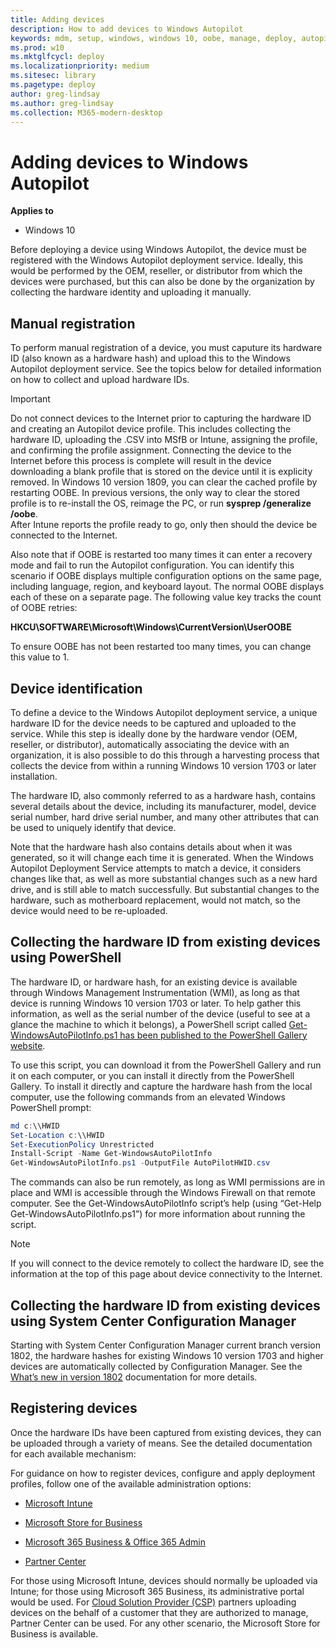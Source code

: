 ```yaml
---
title: Adding devices
description: How to add devices to Windows Autopilot
keywords: mdm, setup, windows, windows 10, oobe, manage, deploy, autopilot, ztd, zero-touch, partner, msfb, intune
ms.prod: w10
ms.mktglfcycl: deploy
ms.localizationpriority: medium
ms.sitesec: library
ms.pagetype: deploy
author: greg-lindsay
ms.author: greg-lindsay
ms.collection: M365-modern-desktop
---
```


# Adding devices to Windows Autopilot

**Applies to**

-   Windows 10

Before deploying a device using Windows Autopilot, the device must be registered with the Windows Autopilot deployment service. Ideally, this would be performed by the OEM, reseller, or distributor from which the devices were purchased, but this can also be done by the organization by collecting the hardware identity and uploading it manually.

## Manual registration

To perform manual registration of a device, you must caputure its hardware ID (also known as a hardware hash) and upload this to the Windows Autopilot deployment service. See the topics below for detailed information on how to collect and upload hardware IDs.

>[!IMPORTANT]
>Do not connect devices to the Internet prior to capturing the hardware ID and creating an Autopilot device profile. This includes collecting the hardware ID, uploading the .CSV into MSfB or Intune, assigning the profile, and confirming the profile assignment. Connecting the device to the Internet before this process is complete will result in the device downloading a blank profile that is stored on the device until it is explicity removed. In Windows 10 version 1809, you can clear the cached profile by restarting OOBE. In previous versions, the only way to clear the stored profile is to re-install the OS, reimage the PC, or run **sysprep /generalize /oobe**. <br>
>After Intune reports the profile ready to go, only then should the device be connected to the Internet.

Also note that if OOBE is restarted too many times it can enter a recovery mode and fail to run the Autopilot configuration. You can identify this scenario if OOBE displays multiple configuration options on the same page, including language, region, and keyboard layout. The normal OOBE displays each of these on a separate page. The following value key tracks the count of OOBE retries:

**HKCU\SOFTWARE\\Microsoft\\Windows\\CurrentVersion\\UserOOBE** 

To ensure OOBE has not been restarted too many times, you can change this value to 1.

## Device identification

To define a device to the Windows Autopilot deployment service, a unique hardware ID for the device needs to be captured and uploaded to the service. While this step is ideally done by the hardware vendor (OEM, reseller, or distributor), automatically associating the device with an organization, it is also possible to do this through a harvesting process that collects the device from within a running Windows 10 version 1703 or later installation.

The hardware ID, also commonly referred to as a hardware hash, contains several details about the device, including its manufacturer, model, device serial number, hard drive serial number, and many other attributes that can be used to uniquely identify that device.

Note that the hardware hash also contains details about when it was generated, so it will change each time it is generated. When the Windows Autopilot Deployment Service attempts to match a device, it considers changes like that, as well as more substantial changes such as a new hard drive, and is still able to match successfully. But substantial changes to the hardware, such as motherboard replacement, would not match, so the device would need to be re-uploaded.

## Collecting the hardware ID from existing devices using PowerShell

The hardware ID, or hardware hash, for an existing device is available through Windows Management Instrumentation (WMI), as long as that device is running Windows 10 version 1703 or later. To help gather this information, as well as the serial number of the device (useful to see at a glance the machine to which it belongs), a PowerShell script called [Get-WindowsAutoPilotInfo.ps1 has been published to the PowerShell Gallery website](https://www.powershellgallery.com/packages/Get-WindowsAutoPilotInfo).

To use this script, you can download it from the PowerShell Gallery and run it on each computer, or you can install it directly from the PowerShell Gallery. To install it directly and capture the hardware hash from the local computer, use the following commands from an elevated Windows PowerShell prompt:

```powershell
md c:\\HWID
Set-Location c:\\HWID
Set-ExecutionPolicy Unrestricted
Install-Script -Name Get-WindowsAutoPilotInfo
Get-WindowsAutoPilotInfo.ps1 -OutputFile AutoPilotHWID.csv
```

The commands can also be run remotely, as long as WMI permissions are in place and WMI is accessible through the Windows Firewall on that remote computer. See the Get-WindowsAutoPilotInfo script’s help (using “Get-Help Get-WindowsAutoPilotInfo.ps1”) for more information about running the script.

>[!NOTE]
>If you will connect to the device remotely to collect the hardware ID, see the information at the top of this page about device connectivity to the Internet. 

## Collecting the hardware ID from existing devices using System Center Configuration Manager

Starting with System Center Configuration Manager current branch version 1802, the hardware hashes for existing Windows 10 version 1703 and higher devices are automatically collected by Configuration Manager. See the [What’s new in version 1802](https://docs.microsoft.com/sccm/core/plan-design/changes/whats-new-in-version-1802#report-on-windows-autopilot-device-information) documentation for more details.

## Registering devices

Once the hardware IDs have been captured from existing devices, they can be uploaded through a variety of means. See the detailed documentation for each available mechanism:

For guidance on how to register devices, configure and apply deployment profiles, follow one of the available administration options:

-   [Microsoft Intune](https://docs.microsoft.com/intune/enrollment-autopilot)

-   [Microsoft Store for Business](https://docs.microsoft.com/microsoft-store/add-profile-to-devices#manage-autopilot-deployment-profiles)

-   [Microsoft 365 Business & Office 365 Admin](https://support.office.com/article/Create-and-edit-AutoPilot-profiles-5cf7139e-cfa1-4765-8aad-001af1c74faa)

-   [Partner Center](https://msdn.microsoft.com/partner-center/autopilot)

For those using Microsoft Intune, devices should normally be uploaded via Intune; for those using Microsoft 365 Business, its administrative portal would be used. For [Cloud Solution Provider (CSP)](https://partnercenter.microsoft.com/en-us/partner/cloud-solution-provider) partners uploading devices on the behalf of a customer that they are authorized to manage, Partner Center can be used. For any other scenario, the Microsoft Store for Business is available.
